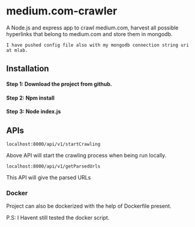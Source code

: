# medium.com-crawler

A Node.js and express app to crawl medium.com,  harvest all
possible hyperlinks that belong to medium.com and store them in mongodb.

```
I have pushed config file also with my mongodb connection string uri at mlab.
```

## Installation

#### Step 1: Download the project from github.
#### Step 2: Npm install
#### Step 3: Node index.js

## APIs
```
localhost:8000/api/v1/startCrawling
```
Above API will start the crawling process when being run locally.

```
localhost:8000/api/v1/getParsedUrls
```
This API will give the parsed URLs

### Docker
Project can also be dockerized with the help of Dockerfile present.

P.S: I Havent still tested the docker script.
